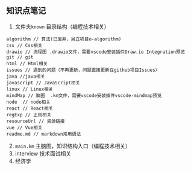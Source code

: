 ## 知识点笔记
1. 文件夹`known` 目录结构（编程技术相关）
```
algorithm // 算法(已废弃，另立项目o-algorithm)
css // Css相关
drawio // 流程图 .drawio文件，需要vscode安装插件Draw.io Integration预览
git // git
html // Html相关
issues // 遇到的问题（不再更新，问题直接更新在github项目Issues）
java //java相关
javascript // JavaScript相关
linux // Linux相关
mindMap // 脑图  .km文件，需要vscode安装插件vscode-mindmap预览
node  // node相关
react // React相关
regExp // 正则相关
resourceUrl // 资源链接
vue // Vue相关
readme.md // markdown常用语法
```
2. `main.km`  主脑图，知识结构入口（编程技术相关）
3. interview 技术面试相关
4. 经济学